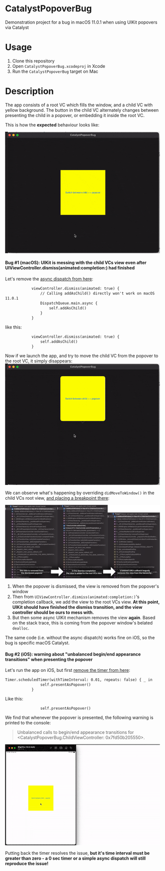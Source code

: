 # CatalystPopoverBug
Demonstration project for a bug in macOS 11.0.1 when using UIKit popovers via Catalyst

# Usage

1. Clone this repository
1. Open `CatalystPopoverBug.xcodeproj` in Xcode
1. Run the `CatalystPopoverBug` target on Mac

# Description

The app consists of a root VC which fills the window, and a child VC with yellow background. The button in the child VC alternately changes between presenting the child in a popover, or embedding it inside the root VC. 

This is how the **expected** behaviour looks like:

![correct behaviour](correct%20behaviour.gif)

#### Bug #1 (macOS): UIKit is messing with the child VCs view even after UIViewController.dismiss(animated:completion:) had finished

Let's remove the [async dispatch from here](CatalystPopoverBug/ViewController.swift#L73):
```
            viewController.dismiss(animated: true) {
                // Calling addAsChild() directly won't work on macOS 11.0.1
                DispatchQueue.main.async {
                    self.addAsChild()
                }
            }
```
like this:
```
            viewController.dismiss(animated: true) {
                self.addAsChild()
            }
```
Now if we launch the app, and try to move the child VC from the popover to the root VC, it simply disappears:
![child disappears](child%20disappears.gif)

We can observe what's happening by overriding `didMoveToWindow()` in the child VCs root view, [and placing a breakpoint there](CatalystPopoverBug/ViewController.swift#L33):

![stacktraces](stacktraces.png)

1. When the popover is dismissed, the view is removed from the popover's window
1. Then from `UIViewController.dismiss(animated:completion:)`'s completion callback, we add the view to the root VCs view. **At this point, UIKit should have finished the dismiss transition, and the view controller should be ours to mess with.**
1. But then some async UIKit mechanism removes the view **again**. Based on the stack trace, this is coming from the popover window's belated `dealloc`.

The same code (i.e. without the async dispatch) works fine on iOS, so the bug is specific macOS Catalyst.

#### Bug #2 (iOS): warning about "unbalanced begin/end appearance transitions" when presenting the popover

Let's run the app on iOS, but first [remove the timer from here](CatalystPopoverBug/ViewController.swift#L83):
```
Timer.scheduledTimer(withTimeInterval: 0.01, repeats: false) { _ in
                self.presentAsPopover()
            }
```
Like this:
```
                self.presentAsPopover()
```
We find that whenever the popover is presented, the following warning is printed to the console:

>Unbalanced calls to begin/end appearance transitions for <CatalystPopoverBug.ChildViewController: 0x7fd50b205550>.

![unbalanced begin end](unbalanced%20begin%20end.gif)

Putting back the timer resolves the issue, **but it's time interval must be greater than zero - a 0 sec timer or a simple async dispatch will still reproduce the issue!**

